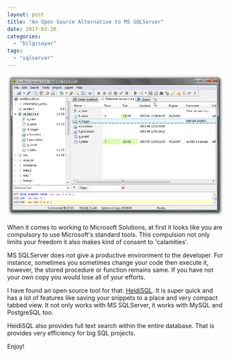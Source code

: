 ```yaml
---
layout: post
title: "An Open Source Alternative to MS SQLServer"
date: 2017-03-20
categories: 
  - "bilgisayar"
tags: 
  - "sqlserver"
---
```


![database](/images/database.png)

When it comes to working to Microsoft Solutions, at first it looks like you are compulsory to use Microsoft's standard tools. This compulsion not only limits your freedom it also makes kind of consent to 'calamities'.

MS SQLServer does not give a productive environment to the developer. For instance, sometimes you sometimes change your code then execute it, however, the stored procedure or function remains same. If you have not your own copy you would lose all of your efforts.

I have found an open source tool for that: [HeidiSQL](https://www.heidisql.com/). It is super quick and has a lot of features like saving your snippets to a place and very compact tabbed view. It not only works with MS SQLServer, it works with MySQL and PostgreSQL too.

HeidiSQL also provides full text search within the entire database. That is provides very efficiency for big SQL projects.

Enjoy!

